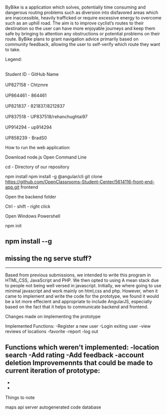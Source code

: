 ByBike is a application which solves, potentially time consuming and dangerous routing problems such as diversion into disfavored areas which are inaccessible,  heavily trafficked or require excessive energy to overcome such as an uphill road. The aim is to improve cyclist’s routes to their destination so the user can have more enjoyable journeys and keep them safe by bringing to attention any obstructions or potential problems on their route. ByBike plans to grant navigation advice primarily based on community feedback, allowing the user to self-verify which route they want to take.

Legend:

<br>Student ID - GitHub Name</br>
<br>UP827158 - Chtzmre</br>
<br>UP864461 - 864461</br>
<br>UP821837 - 821837/8212837</br>
<br>UP837518 - UP837518/rehanchughtai97</br>
<br>UP914294 - up914294</br>
<br>UP858239 - BradS0</br>

How to run the web application:

Download node.js
Open Command Line

cd - Directory of our repository

npm install
npm install -g @angular/cli
git clone https://github.com/OpenClassrooms-Student-Center/5614116-front-end-app.git frontend


Open the backend folder

Ctrl - shift - right click

Open Windows Powershell

npm init

npm install --g
-----
missing the ng serve stuff?
-----

-----------------------------------------------------------------------------------------------------------
Based from previous submissions, we intended to write this program in HTML,CSS, JavaScript and PHP. We then opted to using A mean stack due to people not being well versed in javascript. Initially, we where going to use minimal javascript and work mainly on html,css and php. However, when it came to implement and write the code for the prototype, we found it would be a lot more effecient and appropriate to include AngularJS, especially based on the fact that it helps to communicate backend and frontend. 

Changes made on implementing the prototype


Implemented Functions:
-Register a new user
-Login exiting user
-view reviews of locations
-favorite
-report
-log out


Functions which weren't implemented:
-location search
-Add rating
-Add feedback
-account deletion
Improvemennts that could be made to current iteration of prototype:
-
-
-

Things to note

maps api
server
autogenerated code
database




